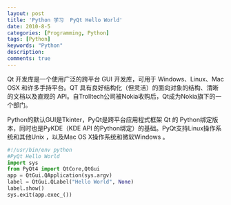 ```yaml
---
layout: post
title: 'Python 学习  PyQt Hello World'
date: 2010-8-5
categories: [Programming, Python]
tags: [Python]
keywords: "Python"
description: 
comments: true
---
```

Qt 开发库是一个使用广泛的跨平台 GUI 开发库，可用于 Windows、Linux、Mac OSX 和许多手持平台。QT 具有良好结构化（但灵活）的面向对象的结构、清晰的文档以及直观的 API。自Trolltech公司被Nokia收购后，Qt成为Nokia旗下的一个部门。

Python的默认GUI是Tkinter，PyQt是跨平台应用程式框架 Qt 的 Python绑定版本，同时也是PyKDE（KDE API 的Python绑定）的基础。PyQt支持Linux操作系统和其他Unix ，以及Mac OS X操作系统和微软Windows 。

``` python 
#!/usr/bin/env python
#PyQt Hello World
import sys
from PyQt4 import QtCore,QtGui
app = QtGui.QApplication(sys.argv)
label = QtGui.QLabel("Hello World", None)
label.show()
sys.exit(app.exec_()) 
```
